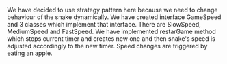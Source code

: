 We have decided to use strategy pattern here because we need to change behaviour of the snake dynamically. 
We have created interface GameSpeed and 3 classes which implement that interface. There are SlowSpeed, MediumSpeed and FastSpeed. 
We have implemented restarGame method which stops current timer and creates new one and then snake's speed is adjusted accordingly to the new timer. 
Speed changes are triggered by eating an apple.

